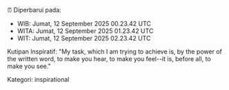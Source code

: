 ⏰ Diperbarui pada:
- WIB: Jumat, 12 September 2025 00.23.42 UTC
- WITA: Jumat, 12 September 2025 01.23.42 UTC
- WIT: Jumat, 12 September 2025 02.23.42 UTC

Kutipan Inspiratif:
"My task, which I am trying to achieve is, by the power of the written word, to make you hear, to make you feel--it is, before all, to make you see."


Kategori: inspirational

